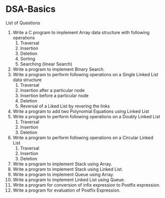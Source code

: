 # DSA-Basics

List of Questions
<ol>
<li>Write a C program to implement Array data structure with following operations
<ol><li>
Traversal</li><li>
Insertion</li><li>
Deletion</li><li>
Sorting</li><li>
Searching (linear Search)</li></ol>
  </li><li>Write a  program to implement Binary Search.
 </li><li>Write a  program to perform following operations on a Single Linked List data structure<ol><li>
Traversal</li><li>
Insertion after a particular node </li><li>
Insertion before a particular node </li><li>
Deletion</li><li>
  Reversal of a Liked List by revering the links</li></ol>
 </li><li>Write a program to add two Polynomial Equations using Linked List
 </li><li>Write a program to perform following operations on a Doubly Linked List<ol><li>
Traversal</li><li>
Insertion</li><li>
Deletion</li></ol>
 </li><li>Write a program to perform following operations on a Circular Linked List<ol><li>
Traversal</li><li>
Insertion </li><li>
Deletion</li></ol>
 </li><li>Write a program to implement Stack using Array.
 </li><li>Write a program to implement Stack using Linked List.
 </li><li>Write a program to implement Queue using Array.
 </li><li>Write a program to implement Linked List using Queue.
 </li><li>Write a program for conversion of infix expression to Postfix expression.
  </li><li>Write a program for evaluation of Postfix Expression.</li></ol>
